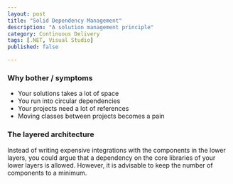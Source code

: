 ```yaml
---
layout: post
title: "Solid Dependency Management"
description: "A solution management principle"
category: Continuous Delivery
tags: [.NET, Visual Studio]
published: false

---
```



### Why bother / symptoms

* Your solutions takes a lot of space
* You run into circular dependencies
* Your projects need a lot of references
* Moving classes between projects becomes a pain


### The layered architecture

Instead of writing expensive integrations with the components in the lower layers, you could argue that a dependency on the core libraries of your lower layers is allowed. However, it is advisable to keep the number of components to a minimum. 
